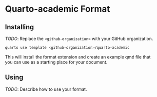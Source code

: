 # Quarto-academic Format

## Installing

_TODO_: Replace the `<github-organization>` with your GitHub organization.

```bash
quarto use template <github-organization>/quarto-academic
```

This will install the format extension and create an example qmd file
that you can use as a starting place for your document.

## Using

_TODO_: Describe how to use your format.

